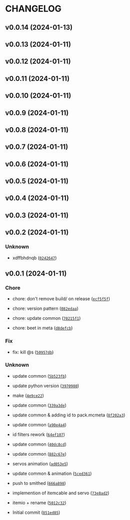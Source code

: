# CHANGELOG



## v0.0.14 (2024-01-13)


## v0.0.13 (2024-01-11)


## v0.0.12 (2024-01-11)


## v0.0.11 (2024-01-11)


## v0.0.10 (2024-01-11)


## v0.0.9 (2024-01-11)


## v0.0.8 (2024-01-11)


## v0.0.7 (2024-01-11)


## v0.0.6 (2024-01-11)


## v0.0.5 (2024-01-11)


## v0.0.4 (2024-01-11)


## v0.0.3 (2024-01-11)


## v0.0.2 (2024-01-11)

### Unknown

* xdffbhdnqb ([`0242647`](https://github.com/edayot/TransportDuct/commit/0242647eb6debc4cfae0dafe10a3bef78b374448))


## v0.0.1 (2024-01-11)

### Chore

* chore: don&#39;t remove build/ on release ([`ecf5f5f`](https://github.com/edayot/TransportDuct/commit/ecf5f5f4643a8fab6bd8ba22600797a80a038d46))

* chore: version pattern ([`082edaa`](https://github.com/edayot/TransportDuct/commit/082edaacdb4649b42a7aaaabf1e1183ea69c3e6e))

* chore: update common ([`70215f1`](https://github.com/edayot/TransportDuct/commit/70215f19b7f4060f74b37dff0cd9899db22b6dea))

* chore: beet in meta ([`d8defcb`](https://github.com/edayot/TransportDuct/commit/d8defcb2e429995528701ce2f6ce347a24d10f7a))

### Fix

* fix: kill @s ([`50957db`](https://github.com/edayot/TransportDuct/commit/50957dbfe225a98aae8baf1b45560ce8147f4199))

### Unknown

* update common ([`5b523fb`](https://github.com/edayot/TransportDuct/commit/5b523fb60a29ce2912e59f1a60836faee2c53c88))

* update python version ([`3970980`](https://github.com/edayot/TransportDuct/commit/39709809c0d9ca262090af3984dcdcd939b3bde5))

* make ([`4e9ce22`](https://github.com/edayot/TransportDuct/commit/4e9ce22acd261c196732f6d074b8cfc773cb58a0))

* update common ([`339a3de`](https://github.com/edayot/TransportDuct/commit/339a3def28e671731bb255e87b45c5492d4a1872))

* update common &amp; adding id to pack.mcmeta ([`8f202a3`](https://github.com/edayot/TransportDuct/commit/8f202a3a95bd1453a9bd84195f63ad3d696180d5))

* update common ([`a90e4a4`](https://github.com/edayot/TransportDuct/commit/a90e4a40122897104cf058d1c96b763bc4ad597d))

* id filters rework ([`64ef107`](https://github.com/edayot/TransportDuct/commit/64ef107488576fdb1791020d6d36d5ca260b4a1c))

* update common ([`40dc8cd`](https://github.com/edayot/TransportDuct/commit/40dc8cda67d8a1f8c442a1b837241e88ad0a4881))

* update common ([`882c67e`](https://github.com/edayot/TransportDuct/commit/882c67efac18de3b769a4e556bed3123a13440b7))

* servos animation ([`ad053e5`](https://github.com/edayot/TransportDuct/commit/ad053e5633fa5f50c3775e09917e0448ab6c8a4a))

* update common &amp; animation ([`5ced361`](https://github.com/edayot/TransportDuct/commit/5ced361113f88d45c6a70c514e24a6e914bff640))

* push to smithed ([`666a898`](https://github.com/edayot/TransportDuct/commit/666a89856fbfa0b2f88f4026fc3eac13651c3d68))

* implemention of itemcable and servo ([`73e8ad2`](https://github.com/edayot/TransportDuct/commit/73e8ad2a41e72ee8a7faaef950f36b9fb0502441))

* itemio + rename ([`5012c32`](https://github.com/edayot/TransportDuct/commit/5012c32dbcaca4a777d7da5f72ec84d6ccf5c264))

* Initial commit ([`851ed85`](https://github.com/edayot/TransportDuct/commit/851ed85b6088aa8355f62b1ad28a98bff917e20b))
